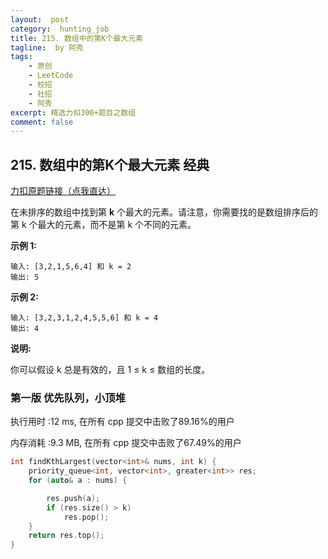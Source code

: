 ```yaml
---
layout:  post
category:  hunting_job
title: 215. 数组中的第K个最大元素
tagline:  by 阿秀
tags:
    - 原创
    - LeetCode
    - 校招
    - 社招
    - 阿秀
excerpt: 精选力扣300+题目之数组
comment: false
---
```




## 215. 数组中的第K个最大元素  经典

[力扣原题链接（点我直达）](https://leetcode-cn.com/problems/kth-largest-element-in-an-array/)

在未排序的数组中找到第 **k** 个最大的元素。请注意，你需要找的是数组排序后的第 k 个最大的元素，而不是第 k 个不同的元素。

**示例 1:**

```
输入: [3,2,1,5,6,4] 和 k = 2
输出: 5
```

**示例 2:**

```
输入: [3,2,3,1,2,4,5,5,6] 和 k = 4
输出: 4
```

**说明:**

你可以假设 k 总是有效的，且 1 ≤ k ≤ 数组的长度。





### 第一版 优先队列，小顶堆

执行用时 :12 ms, 在所有 cpp 提交中击败了89.16%的用户

内存消耗 :9.3 MB, 在所有 cpp 提交中击败了67.49%的用户

```c++
int findKthLargest(vector<int>& nums, int k) {
	priority_queue<int, vector<int>, greater<int>> res;
	for (auto& a : nums) {

		res.push(a);
		if (res.size() > k)
			res.pop();
	}
	return res.top();
}
```

<p id="前可个高频元素"></p>

